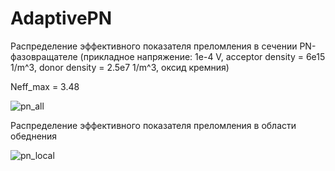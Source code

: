 # AdaptivePN

Распределение эффективного показателя преломления в сечении PN-фазовращателе (прикладное напряжение: 1e-4 V, acceptor density = 6e15 1/m^3, donor density = 2.5e7 1/m^3, оксид кремния)

Neff_max = 3.48

![pn_all](https://github.com/Andorfim/AdaptivePN/assets/41545117/de733825-0c10-4fc6-8aaf-d155de9055e0)





Распределение эффективного показателя преломления в области обеднения


![pn_local](https://github.com/Andorfim/AdaptivePN/assets/41545117/0407187f-0482-412d-ab4d-dee76efe87fe)

